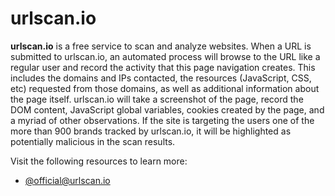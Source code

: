 # urlscan.io

**urlscan.io** is a free service to scan and analyze websites. When a URL is submitted to urlscan.io, an automated process will browse to the URL like a regular user and record the activity that this page navigation creates.  This includes the domains and IPs contacted, the resources (JavaScript, CSS, etc) requested from those domains, as well as additional information about the page itself. urlscan.io will take a screenshot of the page, record the DOM content, JavaScript global variables, cookies created by the page, and a myriad of other observations. If the site is targeting the users one of the more than 900 brands tracked by urlscan.io, it will be highlighted as potentially malicious in the scan results.

Visit the following resources to learn more:

- [@official@urlscan.io](https://urlscan.io/)
